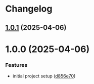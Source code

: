 # Changelog

## [1.0.1](https://github.com/jhonatasfender/hourly-worth/compare/v1.0.0...v1.0.1) (2025-04-06)

# 1.0.0 (2025-04-06)


### Features

* initial project setup ([d856e70](https://github.com/jhonatasfender/hourly-worth/commit/d856e70fa138ff49ff7c606b0085e1cdaad47341))
